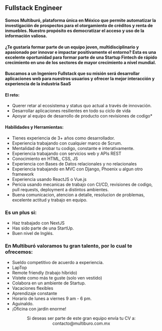 ## Fullstack Engineer

#### Somos Multiburó, plataforma única en México que permite automatizar la investigación de prospectos para el otorgamiento de créditos y renta de inmuebles. Nuestro propósito es democratizar el acceso y uso de la información valiosa.

#### ¿Te gustaría formar parte de un equipo joven, multidisciplinario y apasionado por innovar e impactar positivamente el entorno? Esta es una excelente oportunidad para formar parte de una Startup Fintech de rápido crecimiento en uno de los sectores de mayor crecimiento a nivel mundial.

#### Buscamos a un Ingeniero Fullstack que su misión será desarrollar aplicaciones web para nuestros usuarios y ofrecer la mejor interacción y experiencia de la industria SaaS

#### **El reto:**

* Querer retar al ecosistema y status quo actual a través de innovación.
* Desarrollar aplicaciones resilientes en todo su ciclo de vida
* Apoyar al equipo de desarrollo de producto con revisiones de codigo* 

#### **Habilidades y Herramientas:**

* Tienes experiencia de 3+ años como desarrollador.
* Experiencia trabajando con cualquier marco de Scrum.
* Mentalidad de probar tu codigo, constante e interativamente.
* Experiencia trabajando con servicios web y APIs REST
* Conocimiento en HTML, CSS, JS
* Experiencia con Bases de Datos relacionales y no relacionales
* Experiencia trabajando en MVC con Django, Phoenix u algun otro framework
* Experiencia usando ReactJS o Vue.js
* Pericia usando mecanicas de trabajo con CI/CD, revisiones de codigo, pull requests, deployment a distintos ambientes.
* Buena comunicacion, atencion a detalle, resolucion de problemas, excelente actitud y trabajo en equipo.

### **Es un plus si:**

* Haz trabajado con NextJS
* Has sido parte de una StartUp.
* Buen nivel de Inglés.

### **En Multiburó valoramos tu gran talento, por lo cual te ofrecemos:**

* Sueldo competitivo de acuerdo a experiencia.
* LapTop
* Remote friendly (trabajo híbrido)
* Vístete como más te guste (solo ven vestido)
* Colabora en un ambiente de Startup.
* Vacaciones flexibles
* Aprendizaje constante
* Horario de lunes a viernes 9 am - 6 pm. 
* Aguinaldo.
* ¡Oficina con jardín enorme!

<div align="center">Si deseas ser parte de este gran equipo envía tu CV a:<div>
<div align="center">contacto@multiburo.com.mx<div>
